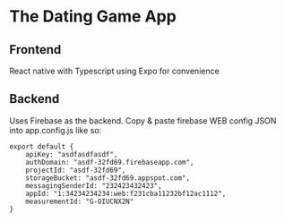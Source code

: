 # The Dating Game App

## Frontend
React native with Typescript using Expo for convenience

## Backend
Uses Firebase as the backend.  Copy & paste firebase WEB config JSON into app.config.js like so:

```
export default {
    apiKey: "asdfasdfasdf",
    authDomain: "asdf-32fd69.firebaseapp.com",
    projectId: "asdf-32fd69",
    storageBucket: "asdf-32fd69.appspot.com",
    messagingSenderId: "232423432423",
    appId: "1:34234234234:web:f231cba11232bf12ac1112",
    measurementId: "G-OIUCNX2N"
}
```